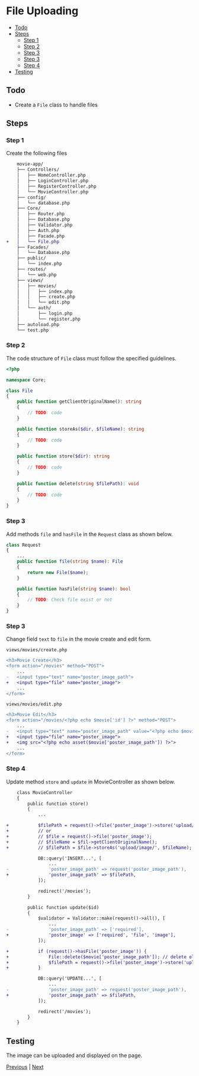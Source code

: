 # File Uploading <!-- omit from toc -->

- [Todo](#todo)
- [Steps](#steps)
  - [Step 1](#step-1)
  - [Step 2](#step-2)
  - [Step 3](#step-3)
  - [Step 3](#step-3-1)
  - [Step 4](#step-4)
- [Testing](#testing)

## Todo

- Create a `File` class to handle files

## Steps

### Step 1

Create the following files

```diff
    movie-app/
    ├── Controllers/
    │   ├── HomeController.php
    │   ├── LoginController.php
    │   ├── RegisterController.php
    │   └── MovieController.php
    ├── config/
    │   └── database.php
    ├── Core/
    │   ├── Router.php
    │   ├── Database.php
    │   ├── Validator.php
    │   ├── Auth.php
    │   ├── Facade.php
+   │   └── File.php
    ├── Facades/
    │   └── Database.php
    ├── public/
    │   └── index.php
    ├── routes/
    │   └── web.php
    ├── views/
    │   ├── movies/
    │   │   ├── index.php
    │   │   ├── create.php
    │   │   └── edit.php
    │   └── auth/
    │       ├── login.php
    │       └── register.php
    ├── autoload.php
    └── test.php
```

### Step 2

The code structure of `File` class must follow the specified guidelines.

```php
<?php

namespace Core;

class File
{
    public function getClientOriginalName(): string
    {
        // TODO: code
    }

    public function storeAs($dir, $fileName): string
    {
        // TODO: code
    }

    public function store($dir): string
    {
        // TODO: code
    }

    public function delete(string $filePath): void
    {
        // TODO: code
    }
}
```

### Step 3

Add methods `file` and `hasFile` in the `Request` class as shown below.

```php
class Request
{
    ...
    public function file(string $name): File
    {
        return new File($name);
    }

    public function hasFile(string $name): bool
    {
        // TODO: Check file exist or not
    }
}
```

### Step 3

Change field `text` to `file` in the movie create and edit form.

`views/movies/create.php`

```diff
<h3>Movie Create</h3>
<form action="/movies" method="POST">
    ...
-   <input type="text" name="poster_image_path">
+   <input type="file" name="poster_image">
    ...
</form>
```

`views/movies/edit.php`

```diff
<h3>Movie Edit</h3>
<form action="/movies/<?php echo $movie['id'] ?>" method="POST">
    ...
-   <input type="text" name="poster_image_path" value="<?php echo $movie['poster_image_path']; ?>">
+   <input type="file" name="poster_image">
+   <img src="<?php echo asset($movie['poster_image_path']) ?>">
    ...
</form>
```

### Step 4

Update method `store` and `update` in MovieController as shown below.

```diff
    class MovieController
    {
        public function store()
        {
            ...

+           $filePath = request()->file('poster_image')->store('upload/image/');
+           // or
+           // $file = request()->file('poster_image');
+           // $fileName = $fil->getClientOriginalName();
+           // $filePath = $file->storeAs('upload/image/', $fileName);

            DB::query('INSERT...', [
                ...
-               'poster_image_path' => request('poster_image_path'),
+               'poster_image_path' => $filePath,
            ]);

            redirect('/movies');
        }

        public function update($id)
        {
            $validator = Validator::make(request()->all(), [
                ...
-               'poster_image_path' => ['required'],
+               'poster_image' => ['required', 'file', 'image'],
            ]);

+           if (request()->hasFile('poster_image')) {
+               File::delete($movie['poster_image_path']); // delete old image
+               $filePath = request()->file('poster_image')->store('upload/images/');
+           }

            DB::query('UPDATE...', [
                ...
-               'poster_image_path' => request('poster_image_path'),
+               'poster_image_path' => $filePath,
            ]);

            redirect('/movies');
        }
    }
```

## Testing

The image can be uploaded and displayed on the page.

[Previous](./facade.md) | [Next](./file-downloading.md)

